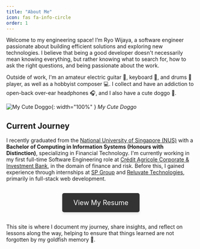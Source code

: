 ```yaml
---
title: "About Me"
icon: fas fa-info-circle
order: 1
---
```


Welcome to my engineering space! I’m Ryo Wijaya, a software engineer passionate about building efficient solutions and exploring new technologies. I believe that being a good developer doesn't necessarily mean knowing everything, but rather knowing what to search for, how to ask the right questions, and being passionate about the work.

Outside of work, I'm an amateur electric guitar :guitar:, keyboard :musical_keyboard:, and drums 🥁 player, as well as a hobbyist composer :computer:. I collect and have an addiction to open-back over-ear headphones :headphones:, and I also have a cute doggo :dog:.

![My Cute Doggo](assets/img/admin/eevee-combined.png){: width="100%" }
_My Cute Doggo_

## Current Journey

I recently graduated from the <a href="https://www.linkedin.com/school/national-university-of-singapore/" target="_blank">National University of Singapore (NUS)</a> with a **Bachelor of Computing in Information Systems (Honours with Distinction)**, specializing in Financial Technology. I'm currently working in my first full-time Software Engineering role at <a href="https://www.linkedin.com/company/credit-agricole-cib/mycompany/" target="_blank">Crédit Agricole Corporate & Investment Bank</a>, in the domain of finance and risk. Before this, I gained experience through internships at <a href="https://www.linkedin.com/company/singapore-power-ltd/" target="_blank">SP Group</a> and <a href="https://www.linkedin.com/company/reluvate/" target="_blank">Reluvate Technologies</a>, primarily in full-stack web development.

<div style="text-align: center; margin: 45px 0;">
  <a href="/assets/resume-ryo-wijaya.pdf" class="btn" style="background-color: #333; color: #fff; padding: 15px 30px; font-size: 18px; text-decoration: none; border-radius: 5px; box-shadow: 0px 4px 6px rgba(0, 0, 0, 0.1);" target="_blank">
    <i class="fas fa-file-pdf"></i> View My Resume
  </a>
</div>

This site is where I document my journey, share insights, and reflect on lessons along the way, helping to ensure that things learned are not forgotten by my goldfish memory :tropical_fish:.
